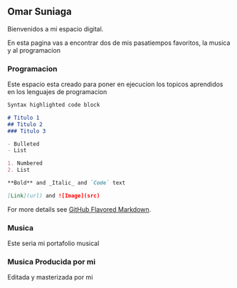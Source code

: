 ## Omar Suniaga

Bienvenidos a mi espacio digital.

En esta pagina vas a encontrar dos de mis pasatiempos favoritos, la musica y al programacion

### Programacion

Este espacio esta creado para poner en ejecucion los topicos aprendidos en los lenguajes de programacion

```markdown
Syntax highlighted code block

# Titulo 1
## Titulo 2
### Titulo 3

- Bulleted
- List

1. Numbered
2. List

**Bold** and _Italic_ and `Code` text

[Link](url) and ![Image](src)
```

For more details see [GitHub Flavored Markdown](https://guides.github.com/features/mastering-markdown/).

### Musica

Este seria mi portafolio musical

### Musica Producida por mi

Editada y masterizada por mi
